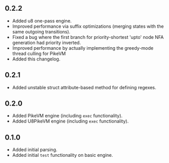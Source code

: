 ## 0.2.2

-   Added u8 one-pass engine.
-   Improved performance via suffix optimizations (merging states with the same outgoing transitions).
-   Fixed a bug where the first branch for priority-shortest 'upto' node NFA generation had priority inverted.
-   Improved performance by actually implementing the greedy-mode thread culling for PikeVM
-   Added this changelog.

## 0.2.1

-   Added unstable struct attribute-based method for defining regexes.

## 0.2.0

-   Added PikeVM engine (including `exec` functionality).
-   Added U8PikeVM engine (including `exec` functionality).

## 0.1.0

-   Added initial parsing.
-   Added initial `test` functionality on basic engine.
